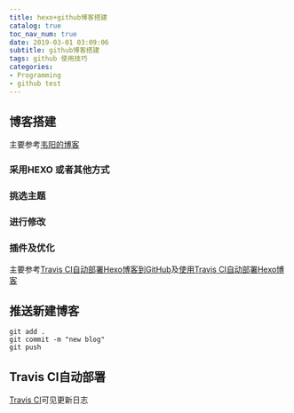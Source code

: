 ```yaml
---
title: hexo+github博客搭建
catalog: true
toc_nav_num: true
date: 2019-03-01 03:09:06
subtitle: github博客搭建
tags: github 使用技巧
categories: 
- Programming
- github test
---
```

##  博客搭建
  主要参考[韦阳的博客](https://zhuanlan.zhihu.com/p/35668237)
### 采用HEXO 或者其他方式

### 挑选主题

### 进行修改

### 插件及优化
  主要参考[Travis CI自动部署Hexo博客到GitHub](https://blog.qizhenjun.com/75a7da42/)及[使用Travis CI自动部署Hexo博客](https://www.itfanr.cc/2017/08/09/T、using-travis-ci-automatic-deploy-hexo-blogs/)
##  推送新建博客
``` 
git add .
git commit -m "new blog"
git push 
```
##  Travis CI自动部署
  [Travis CI](https://travis-ci.org/)可见更新日志